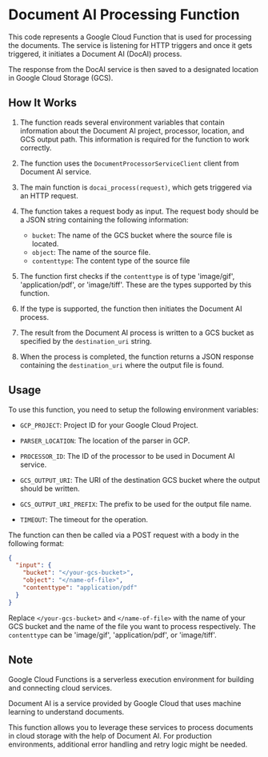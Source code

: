 # Document AI Processing Function

This code represents a Google Cloud Function that is used for processing the documents. The service is listening for HTTP triggers and once it gets triggered, it initiates a Document AI (DocAI) process.

The response from the DocAI service is then saved to a designated location in Google Cloud Storage (GCS).

## How It Works

1. The function reads several environment variables that contain information about the Document AI project, processor, location, and GCS output path. This information is required for the function to work correctly.

2. The function uses the `DocumentProcessorServiceClient` client from Document AI service.

3. The main function is `docai_process(request)`, which gets triggered via an HTTP request. 

4. The function takes a request body as input. The request body should be a JSON string containing the following information:
   - `bucket`: The name of the GCS bucket where the source file is located.
   - `object`: The name of the source file.
   - `contenttype`: The content type of the source file
   
5. The function first checks if the `contenttype` is of type 'image/gif', 'application/pdf', or 'image/tiff'. These are the types supported by this function.

6. If the type is supported, the function then initiates the Document AI process. 

7. The result from the Document AI process is written to a GCS bucket as specified by the `destination_uri` string. 

8. When the process is completed, the function returns a JSON response containing the `destination_uri` where the output file is found. 

## Usage

To use this function, you need to setup the following environment variables:

- `GCP_PROJECT`: Project ID for your Google Cloud Project.

- `PARSER_LOCATION`: The location of the parser in GCP.

- `PROCESSOR_ID`: The ID of the processor to be used in Document AI service.

- `GCS_OUTPUT_URI`: The URI of the destination GCS bucket where the output should be written.

- `GCS_OUTPUT_URI_PREFIX`: The prefix to be used for the output file name.

- `TIMEOUT`: The timeout for the operation.

The function can then be called via a POST request with a body in the following format:

```json
{
  "input": {
    "bucket": "</your-gcs-bucket>",
    "object": "</name-of-file>",
    "contenttype": "application/pdf"
  }
}
```

Replace `</your-gcs-bucket>` and `</name-of-file>` with the name of your GCS bucket and the name of the file you want to process respectively. The `contenttype` can be 'image/gif', 'application/pdf', or 'image/tiff'.

## Note

Google Cloud Functions is a serverless execution environment for building and connecting cloud services. 

Document AI is a service provided by Google Cloud that uses machine learning to understand documents. 

This function allows you to leverage these services to process documents in cloud storage with the help of Document AI. For production environments, additional error handling and retry logic might be needed.